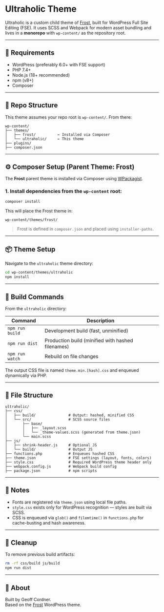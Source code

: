 # Ultraholic Theme

Ultraholic is a custom child theme of [Frost](https://frostwp.com/), built for WordPress Full Site Editing (FSE). It uses SCSS and Webpack for modern asset bundling and lives in a **monorepo** with `wp-content/` as the repository root.

---

## 🚀 Requirements

- WordPress (preferably 6.0+ with FSE support)
- PHP 7.4+
- Node.js (18+ recommended)
- npm (v8+)
- Composer

---

## 📁 Repo Structure

This theme assumes your repo root is `wp-content/`. From there:

```
wp-content/
├── themes/
│   ├── frost/          ← Installed via Composer
│   └── ultraholic/     ← This theme
├── plugins/
├── composer.json
```

---

## ⚙️ Composer Setup (Parent Theme: Frost)

The **Frost** parent theme is installed via Composer using [WPackagist](https://wpackagist.org).

### 1. Install dependencies from the `wp-content` root:

```bash
composer install
```

This will place the Frost theme in:

```
wp-content/themes/frost/
```

> Frost is defined in `composer.json` and placed using `installer-paths`.

---

## 📦 Theme Setup

Navigate to the `ultraholic` theme directory:

```bash
cd wp-content/themes/ultraholic
npm install
```

---

## 🔨 Build Commands

From the `ultraholic` directory:

| Command           | Description                                      |
|-------------------|--------------------------------------------------|
| `npm run build`   | Development build (fast, unminified)             |
| `npm run dist`    | Production build (minified with hashed filenames)|
| `npm run watch`   | Rebuild on file changes                          |

The output CSS file is named `theme.min.[hash].css` and enqueued dynamically via PHP.

---

## 🧱 File Structure

```
ultraholic/
├── css/
│   ├── build/               # Output: hashed, minified CSS
│   └── src/                 # SCSS source files
│       ├── base/
│       │   ├── _layout.scss
│       │   └── _theme-values.scss (generated from theme.json)
│       └── main.scss
├── js/
│   ├── shrink-header.js     # Optional JS
│   └── build/               # Output JS
├── functions.php            # Enqueues hashed CSS
├── theme.json               # FSE settings (layout, fonts, colors)
├── style.css                # Required WordPress theme header only
├── webpack.config.js        # Webpack build config
├── package.json             # npm scripts
```

---

## 🧠 Notes

- Fonts are registered via `theme.json` using local file paths.
- `style.css` exists only for WordPress recognition — styles are built via SCSS.
- CSS is enqueued via `glob()` and `filemtime()` in `functions.php` for cache-busting and hash awareness.

---

## 🧼 Cleanup

To remove previous build artifacts:

```bash
rm -rf css/build js/build
npm run dist
```

---

## 🧠 About

Built by Geoff Cordner.  
Based on the [Frost](https://frostwp.com/) WordPress theme.



